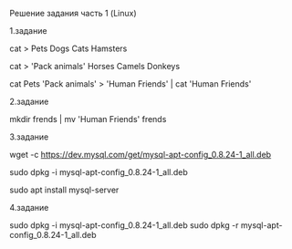 Решение задания часть 1 (Linux)

 1.задание

cat > Pets
Dogs
Cats
Hamsters

cat > 'Pack animals'
Horses
Camels
Donkeys

cat Pets 'Pack animals' > 'Human Friends' | cat 'Human Friends'

2.задание

mkdir frends | mv 'Human Friends' frends

3.задание

wget -c https://dev.mysql.com/get/mysql-apt-config_0.8.24-1_all.deb

sudo dpkg -i mysql-apt-config_0.8.24-1_all.deb

sudo apt install mysql-server

4.задание

sudo dpkg -i mysql-apt-config_0.8.24-1_all.deb
sudo dpkg -r mysql-apt-config_0.8.24-1_all.deb